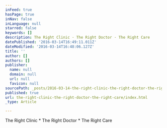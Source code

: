 ```yaml
---
inFeed: true
hasPage: true
inNav: false
inLanguage: null
starred: false
keywords: []
description: The Right Clinic · The Right Doctor · The Right Care
datePublished: '2016-03-14T16:49:11.011Z'
dateModified: '2016-03-14T16:48:06.127Z'
title: ''
author: []
authors: []
publisher:
  name: null
  domain: null
  url: null
  favicon: null
sourcePath: _posts/2016-03-14-the-right-clinic-the-right-doctor-the-right-care.md
published: true
url: the-right-clinic-the-right-doctor-the-right-care/index.html
_type: Article

---
```

[][0]

The Right Clinic \* The Right Doctor \* The Right Care

[0]: https://www.mydoc.asia/ "MYDOC - Find Specialist Doctors and Clinics in Malaysia"